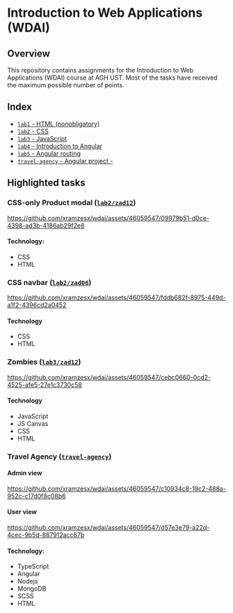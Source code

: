 # Introduction to Web Applications (WDAI)

## Overview
This repository contains assignments for the Introduction to Web Applications (WDAI) course at AGH UST. Most of the tasks have received the maximum possible number of points.

## Index

- [`lab1` - HTML (nonobligatory)](lab1)
- [`lab2` - CSS](lab2)
- [`lab3` - JavaScript](lab3)
- [`lab4` - Introduction to Angular](lab4)
- [`lab5` - Angular routing](lab5)
- [`travel-agency` - Angular project -](travel-agency) 

## Highlighted tasks

### CSS-only Product modal ([`lab2/zad12`](lab2/zad12))

https://github.com/xramzesx/wdai/assets/46059547/09979b51-d0ce-4398-ad3b-4186ab29f2e8

#### Technology:
- CSS
- HTML

### CSS navbar ([`lab2/zad06`](lab2/zad06))

https://github.com/xramzesx/wdai/assets/46059547/fddb682f-8975-449d-a1f2-4396cd2a0452

#### Technology
- CSS
- HTML

### Zombies ([`lab3/zad12`](lab3/zad12))

https://github.com/xramzesx/wdai/assets/46059547/cebc0660-0cd2-4525-afe5-27e1c3730c58

#### Technology
- JavaScript
- JS Canvas
- CSS
- HTML

### Travel Agency ([`travel-agency`](travel-agency))
#### Admin view

https://github.com/xramzesx/wdai/assets/46059547/c10934c8-19c2-488a-952c-c17d0f8c08b6

#### User view

https://github.com/xramzesx/wdai/assets/46059547/d57e3e79-a22d-4cec-9b5d-887912acc67b

#### Technology: 
- TypeScript
- Angular
- Nodejs
- MongoDB
- SCSS
- HTML
